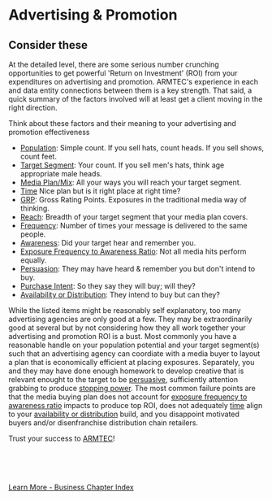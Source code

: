 
# Advertising & Promotion

## Consider these

At the detailed level, there are some serious number crunching opportunities to get powerful 'Return on Investment' (ROI) from your expenditures on advertising and promotion.  ARMTEC's experience in each and data entity connections between them is a key strength.  That said, a quick summary of the factors involved will at least get a client moving in the right direction.

Think about these factors and their meaning to your advertising and promotion effectiveness

- [Population](../business/admath.md#multiple-media-modifiers): Simple count.  If you sell hats, count heads.  If you sell shows, count feet. 
- [Target Segment](../business/admath.md#multiple-media-modifiers): Your count.  If you sell men's hats, think age appropriate male heads.
- [Media Plan/Mix](../business/admath.md#vehicle--targeting): All your ways you will reach your target segment.
- [Time](../business/admath.md#need-state--influence-model) Nice plan but is it right place at right time?
- [GRP](../business/admath.md#gross-rating-points): Gross Rating Points. Exposures in the traditional media way of thinking.
- [Reach](../business/admath.md#media-interaction-overlap): Breadth of your target segment that your media plan covers.
- [Frequency](../business/admath.md#efficiency-impact): Number of times your message is delivered to the same people.
- [Awareness](../business/admath.md#awareness-generation): Did your target hear and remember you.
- [Exposure Frequency to Awareness Ratio](../business/admath.md#exposure-to-awareness-ratio): Not all media hits perform equally.
- [Persuasion](../business/admath.md#persuasion-scores): They may have heard & remember you but don't intend to buy.
- [Purchase Intent](../business/purchaseintent.md): So they say they will buy; will they?
- [Availability or Distribution](../business/availability.md):  They intend to buy but can they?


While the listed items might be reasonably self explanatory, too many advertising agencies are only good at a few.  They may be extraordinarily good at several but by not considering how they all work together your advertising and promotion ROI is a bust.  Most commonly you have a reasonable handle on your population potential and your target segment(s) such that an advertising agency can coordiate with a media buyer to layout a plan that is economically efficient at placing exposures.  Separately, you and they may have done enough homework to develop creative that is relevant enought to the target to be [persuasive](../business/admath.md#persuasion-scores), sufficiently attention grabbing to produce [stopping power](../business/stoppingpower.md).  The most common failure points are that the media buying plan does not account for [exposure frequency to awareness ratio](../business/admath.md#exposure-to-awareness-ratio) impacts to produce top ROI, does not adequately [time](../business/admath.md#need-state--influence-model) align to your [availability or distribution](../business/availability.md) build, and you disappoint motivated buyers and/or disenfranchise distribution chain retailers.

Trust your success to [ARMTEC](../index.md)!

<br>
<br>
<br>

[Learn More - Business Chapter Index](../chapters.md#business)


